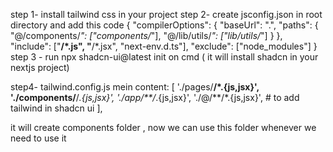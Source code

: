 step 1- install tailwind css in your project
step 2- create jsconfig.json in root directory and add this code
{
  "compilerOptions": {
    "baseUrl": ".",
    "paths": {
      "@/components/*": ["components/*"],
      "@/lib/utils/*": ["lib/utils/*"]
    }
  },
  "include": ["**/*.js", "**/*.jsx", "next-env.d.ts"],
  "exclude": ["node_modules"]
}
step 3 - run npx shadcn-ui@latest init on cmd ( it will install shadcn in your nextjs project)

step4- tailwind.config.js mein 
  content: [
    './pages/**/*.{js,jsx}',
    './components/**/*.{js,jsx}',
    './app/**/*.{js,jsx}',
    './@/**/*.{js,jsx}', # to add tailwind in shadcn ui
  ],


it will create components folder , now we can use this folder whenever we need to use it 